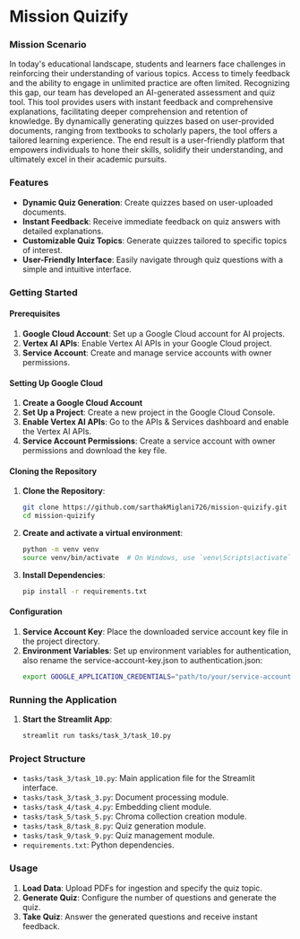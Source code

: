 # Mission Quizify

### Mission Scenario
In today's educational landscape, students and learners face challenges in reinforcing their understanding of various topics. Access to timely feedback and the ability to engage in unlimited practice are often limited. Recognizing this gap, our team has developed an AI-generated assessment and quiz tool. This tool provides users with instant feedback and comprehensive explanations, facilitating deeper comprehension and retention of knowledge. By dynamically generating quizzes based on user-provided documents, ranging from textbooks to scholarly papers, the tool offers a tailored learning experience. The end result is a user-friendly platform that empowers individuals to hone their skills, solidify their understanding, and ultimately excel in their academic pursuits.

### Features
- **Dynamic Quiz Generation**: Create quizzes based on user-uploaded documents.
- **Instant Feedback**: Receive immediate feedback on quiz answers with detailed explanations.
- **Customizable Quiz Topics**: Generate quizzes tailored to specific topics of interest.
- **User-Friendly Interface**: Easily navigate through quiz questions with a simple and intuitive interface.

### Getting Started

#### Prerequisites
1. **Google Cloud Account**: Set up a Google Cloud account for AI projects.
2. **Vertex AI APIs**: Enable Vertex AI APIs in your Google Cloud project.
3. **Service Account**: Create and manage service accounts with owner permissions.

#### Setting Up Google Cloud
1. **Create a Google Cloud Account**
2. **Set Up a Project**: Create a new project in the Google Cloud Console.
3. **Enable Vertex AI APIs**: Go to the APIs & Services dashboard and enable the Vertex AI APIs.
4. **Service Account Permissions**: Create a service account with owner permissions and download the key file.

#### Cloning the Repository
1. **Clone the Repository**: 
    ```bash
    git clone https://github.com/sarthakMiglani726/mission-quizify.git
    cd mission-quizify
    ```
    
2. **Create and activate a virtual environment**:
    ```bash
    python -m venv venv
    source venv/bin/activate  # On Windows, use `venv\Scripts\activate`
    ```

3. **Install Dependencies**: 
    ```bash
    pip install -r requirements.txt
    ```

#### Configuration
1. **Service Account Key**: Place the downloaded service account key file in the project directory.
2. **Environment Variables**: Set up environment variables for authentication, also rename the service-account-key.json to authentication.json:
    ```bash
    export GOOGLE_APPLICATION_CREDENTIALS="path/to/your/service-account-key.json"
    ```

### Running the Application
1. **Start the Streamlit App**:
    ```bash
    streamlit run tasks/task_3/task_10.py
    ```

### Project Structure
- `tasks/task_3/task_10.py`: Main application file for the Streamlit interface.
- `tasks/task_3/task_3.py`: Document processing module.
- `tasks/task_4/task_4.py`: Embedding client module.
- `tasks/task_5/task_5.py`: Chroma collection creation module.
- `tasks/task_8/task_8.py`: Quiz generation module.
- `tasks/task_9/task_9.py`: Quiz management module.
- `requirements.txt`: Python dependencies.

### Usage
1. **Load Data**: Upload PDFs for ingestion and specify the quiz topic.
2. **Generate Quiz**: Configure the number of questions and generate the quiz.
3. **Take Quiz**: Answer the generated questions and receive instant feedback.

